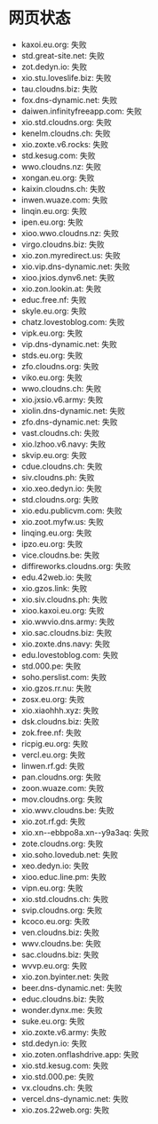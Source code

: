 # 网页状态
- kaxoi.eu.org: 失败
- std.great-site.net: 失败
- zot.dedyn.io: 失败
- xio.stu.loveslife.biz: 失败
- tau.cloudns.biz: 失败
- fox.dns-dynamic.net: 失败
- daiwen.infinityfreeapp.com: 失败
- xio.std.cloudns.org: 失败
- kenelm.cloudns.ch: 失败
- xio.zoxte.v6.rocks: 失败
- std.kesug.com: 失败
- wwo.cloudns.nz: 失败
- xongan.eu.org: 失败
- kaixin.cloudns.ch: 失败
- inwen.wuaze.com: 失败
- linqin.eu.org: 失败
- ipen.eu.org: 失败
- xioo.wwo.cloudns.nz: 失败
- virgo.cloudns.biz: 失败
- xio.zon.myredirect.us: 失败
- xio.vip.dns-dynamic.net: 失败
- xioo.jxios.dynv6.net: 失败
- xio.zon.lookin.at: 失败
- educ.free.nf: 失败
- skyle.eu.org: 失败
- chatz.lovestoblog.com: 失败
- vipk.eu.org: 失败
- vip.dns-dynamic.net: 失败
- stds.eu.org: 失败
- zfo.cloudns.org: 失败
- viko.eu.org: 失败
- wwo.cloudns.ch: 失败
- xio.jxsio.v6.army: 失败
- xiolin.dns-dynamic.net: 失败
- zfo.dns-dynamic.net: 失败
- vast.cloudns.ch: 失败
- xio.lzhoo.v6.navy: 失败
- skvip.eu.org: 失败
- cdue.cloudns.ch: 失败
- siv.cloudns.ph: 失败
- xio.xeo.dedyn.io: 失败
- std.cloudns.org: 失败
- xio.edu.publicvm.com: 失败
- xio.zoot.myfw.us: 失败
- linqing.eu.org: 失败
- ipzo.eu.org: 失败
- vice.cloudns.be: 失败
- diffireworks.cloudns.org: 失败
- edu.42web.io: 失败
- xio.gzos.link: 失败
- xio.siv.cloudns.ph: 失败
- xioo.kaxoi.eu.org: 失败
- xio.wwvio.dns.army: 失败
- xio.sac.cloudns.biz: 失败
- xio.zoxte.dns.navy: 失败
- edu.lovestoblog.com: 失败
- std.000.pe: 失败
- soho.perslist.com: 失败
- xio.gzos.rr.nu: 失败
- zosx.eu.org: 失败
- xio.xiaohhh.xyz: 失败
- dsk.cloudns.biz: 失败
- zok.free.nf: 失败
- ricpig.eu.org: 失败
- vercl.eu.org: 失败
- linwen.rf.gd: 失败
- pan.cloudns.org: 失败
- zoon.wuaze.com: 失败
- mov.cloudns.org: 失败
- xio.wwv.cloudns.be: 失败
- xio.zot.rf.gd: 失败
- xio.xn--ebbpo8a.xn--y9a3aq: 失败
- zote.cloudns.org: 失败
- xio.soho.lovedub.net: 失败
- xeo.dedyn.io: 失败
- xioo.educ.line.pm: 失败
- vipn.eu.org: 失败
- xio.std.cloudns.ch: 失败
- svip.cloudns.org: 失败
- kcoco.eu.org: 失败
- ven.cloudns.biz: 失败
- wwv.cloudns.be: 失败
- sac.cloudns.biz: 失败
- wvvp.eu.org: 失败
- xio.zon.byinter.net: 失败
- beer.dns-dynamic.net: 失败
- educ.cloudns.biz: 失败
- wonder.dynx.me: 失败
- suke.eu.org: 失败
- xio.zoxte.v6.army: 失败
- std.dedyn.io: 失败
- xio.zoten.onflashdrive.app: 失败
- xio.std.kesug.com: 失败
- xio.std.000.pe: 失败
- vx.cloudns.ch: 失败
- vercel.dns-dynamic.net: 失败
- xio.zos.22web.org: 失败
